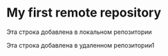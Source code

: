 # My first remote repository

Эта строка добавлена в локальном репозитории

Эта строка добавлена в удаленном репозитории1
